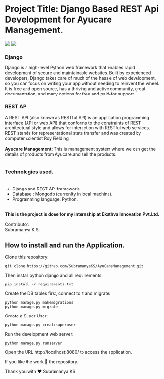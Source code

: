 # Project Title: Django Based REST Api Development for Ayucare Management.

<img src="https://img.shields.io/github/issues/SubramanyaKS/AyuCareManagement"/>
<img src="https://img.shields.io/github/forks/SubramanyaKS/AyuCareManagement?color=yellow&logoColor=black"/>

### Django
Django is a high-level Python web framework that enables rapid development of secure and maintainable websites. Built by experienced developers, Django takes care of much of the hassle of web development, so you can focus on writing your app without needing to reinvent the wheel. It is free and open source, has a thriving and active community, great documentation, and many options for free and paid-for support.

### REST API
A REST API (also known as RESTful API) is an application programming interface (API or web API) that conforms to the constraints of REST architectural style and allows for interaction with RESTful web services. REST stands for representational state transfer and was created by computer scientist Roy Fielding<br><br>
<b>Ayucare Management:</b> This is management system where we can get the details of products from Ayucare.and sell the products.<br><br>

### Technologies used.<br><br>
* Django and REST API framework.
* Database : Mongodb (currenlty in local machine).
* Programming language: Python.
<br>
<b>This is the project is done for my internship at Ekathva Innovation Pvt.Ltd.</b><br>
<br>
Contributor:<br>
Subramanya K S.<br>



## How to install and run the Application.

Clone this repository:
```
git clone https://github.com/SubramanyaKS/AyuCareManagement.git
```

Then install python django and all requirements:
```
pip install -r requirements.txt
```

Create the DB tables first, connect to it and migrate:
```
python manage.py makemigrations
python manage.py migrate
```
Create a Super User:
```
python manage.py createsuperuser 
```
Run the development web server:
```
python manage.py runserver
```
Open the URL http://localhost:8080/ to access the application.


If you like the work 🌟 the repository.

Thank you
with ❤ Subramanya KS
